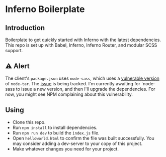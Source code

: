 # Inferno Boilerplate

## Introduction

Boilerplate to get quickly started with Inferno with the latest dependencies. This repo is set up with Babel, Inferno, Inferno Router, and modular SCSS support.

## :warning: Alert

The client's `package.json` uses `node-sass`, which uses a [vulnerable version](https://nvd.nist.gov/vuln/detail/CVE-2018-20834) of `node-tar`. The [issue](https://github.com/sass/node-sass/issues/2625) is being tracked. I'm currently awaiting for `node-sass to issue a new version, and then I'll upgrade the dependencies. For now, you might see NPM complaining about this vulnerability.

## Using

* Clone this repo.
* Run `npm install` to install dependencies.
* Run `npm run dev` to build the `index.js` file.
* Open `helloworld.html` to confirm the file was built successfully. You may consider adding a dev-server to your copy of this project.
* Make whatever changes you need for your project.
